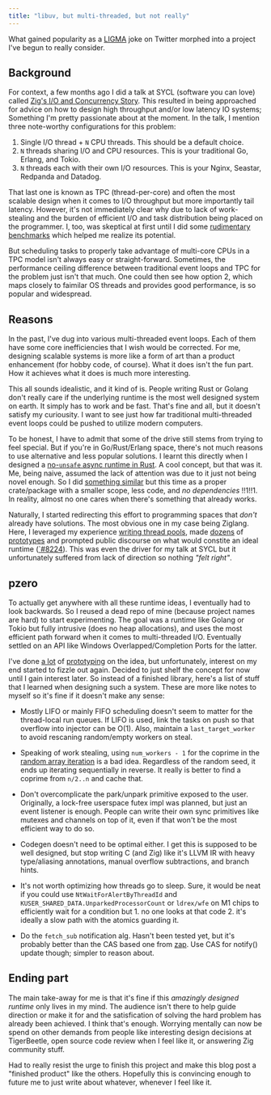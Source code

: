 ```yaml
---
title: "libuv, but multi-threaded, but not really"
---
```


What gained popularity as a [LIGMA](https://twitter.com/kingprotty/status/1601991514942488582) 
joke on Twitter morphed into a project I've begun to really consider.

## Background

For context, a few months ago I did a talk at SYCL (software you can love) called [Zig's I/O and Concurrency Story](https://www.youtube.com/watch?v=Ul8OO4vQMTw). This resulted in being approached for advice on how to design high throughput and/or low latency IO systems; Something I'm pretty passionate about at the moment. In the talk, I mention three note-worthy configurations for this problem:

1. Single I/O thread + `N` CPU threads. This should be a default choice.
2. `N` threads sharing I/O and CPU resources. This is your traditional Go, Erlang, and Tokio.
3. `N` threads each with their own I/O resources. This is your Nginx, Seastar, Redpanda and Datadog.

That last one is known as TPC (thread-per-core) and often the most scalable design when it comes to I/O throughput but more importantly tail latency. However, it's not immediately clear why due to lack of work-stealing and the burden of efficient I/O and task distribution being placed on the programmer. I, too,  was skeptical at first until I did some [rudimentary benchmarks](https://gist.github.com/kprotty/5a41e9612657de00788478a7dde43d78) which helped me realize its potential.

But scheduling tasks to properly take advantage of multi-core CPUs in a TPC model isn't always easy or straight-forward. Sometimes, the performance ceiling difference between traditional event loops and TPC for the problem just isn't that much. One could then see how option 2, which maps closely to faimilar OS threads and provides good performance, is so popular and widespread.

## Reasons

In the past, I've dug into various multi-threaded event loops. Each of them have some core inefficiencies that I wish would be corrected. For me, designing scalable systems is more like a form of art than a product enhancement (for hobby code, of course). What it does isn't the fun part. How it achieves what it does is much more interesting. 

This all sounds idealistic, and it kind of is. People writing Rust or Golang don't really care if the underlying runtime is the most well designed system on earth. It simply has to work and be fast. That's fine and all, but it doesn't satisfy my curiousity. I want to see just how far traditional multi-threaded event loops could be pushed to utilize modern computers.

To be honest, I have to admit that some of the drive still stems from trying to feel special. But if you're in Go/Rust/Erlang space, there's not much reasons to use alternative and less popular solutions. I learnt this directly when I designed a [no-`unsafe` async runtime in Rust](https://www.reddit.com/r/rust/comments/riw5oa/tiny_competitive_forbidunsafe_code_async_runtime/). A cool concept, but that was it. Me, being naive, assumed the lack of attention was due to it just not being novel enough. So I did [something similar](https://crates.io/crates/uasync) but this time as a proper crate/package with a smaller scope, less code, and *no dependencies* !!1!!1. In reality, almost no one cares when there's something that already works.

Naturally, I started redirecting this effort to programming spaces that *don't* already have solutions. The most obvious one in my case being Ziglang. Here, I leveraged my experience [writing thread pools](https://zig.news/kprotty/resource-efficient-thread-pools-with-zig-3291), made [dozens](https://gist.github.com/kprotty/08b9bc0658f57cb9412ca48ebe653a66) of [prototypes](https://github.com/kprotty/zap/tree/old_branches) and prompted public discourse on what would constite an ideal runtime ([`#8224](https://github.com/ziglang/zig/issues/8224)). This was even the driver for my talk at SYCL but it unfortunately suffered from lack of direction so nothing *"felt right"*.

## pzero

To actually get anywhere with all these runtime ideas, I eventually had to look backwards. So I reused a dead repo of mine (because project names are hard) to start experimenting. The goal was a runtime like Golang or Tokio but fully intrusive (does no heap allocations), and uses the most efficient path forward when it comes to multi-threaded I/O. Eventually settled on an API like Windows Overlapped/Completion Ports for the latter. 

I've done [a lot](https://gist.github.com/kprotty/08b9bc0658f57cb9412ca48ebe653a66) of [prototyping](https://github.com/kprotty/pzero/branches) on the idea, but unfortunately, interest on my end started to fizzle out again. Decided to just shelf the concept for now until I gain interest later. So instead of a finished library, here's a list of stuff that I learned when designing such a system. These are more like notes to myself so it's fine if it doesn't make any sense:

* Mostly LIFO or mainly FIFO scheduling doesn't seem to matter for the thread-local run queues. If LIFO is used, link the tasks on push so that overflow into injector can be O(1). Also, maintain a `last_target_worker` to avoid rescaning random/empty workers on steal.

* Speaking of work stealing, using `num_workers - 1` for the coprime in the [random array iteration](https://lemire.me/blog/2017/09/18/visiting-all-values-in-an-array-exactly-once-in-random-order/) is a bad idea. Regardless of the random seed, it ends up iterating sequentially in reverse. It really is better to find a coprime from `n/2..n` and cache that.

* Don't overcomplicate the park/unpark primitive exposed to the user. Originally, a lock-free userspace futex impl was planned, but just an event listener is enough. People can write their own sync primitives like mutexes and channels on top of it, even if that won't be the most efficient way to do so.

* Codegen doesn't need to be optimal either. I get this is supposed to be well designed, but stop writing C (and Zig) like it's LLVM IR with heavy type/aliasing annotations, manual overflow subtractions, and branch hints.

* It's not worth optimizing how threads go to sleep. Sure, it would be neat if you could use `NtWaitForAlertByThreadId` and `KUSER_SHARED_DATA.UnparkedProcessorCount` or `ldrex/wfe` on M1 chips to efficiently wait for a condition but 1. no one looks at that code 2. it's ideally a slow path with the atomics guarding it.

* Do the `fetch_sub` notification alg. Hasn't been tested yet, but it's probably better than the CAS based one from [zap](https://github.com/kprotty/zap/). Use CAS for notify() update though; simpler to reason about.

## Ending part

The main take-away for me is that it's fine if this _amazingly designed runtime_ only lives in my mind. The audience isn't there to help guide direction or make it for and the satisfication of solving the hard problem has already been achieved. I think that's enough. Worrying mentally can now be spend on other demands from people like interesting design decisions at TigerBeetle, open source code review when I feel like it, or answering Zig community stuff.

Had to really resist the urge to finish this project and make this blog post a "finished product" like the others. Hopefully this is convincing enough to future me to just write about whatever, whenever I feel like it.

